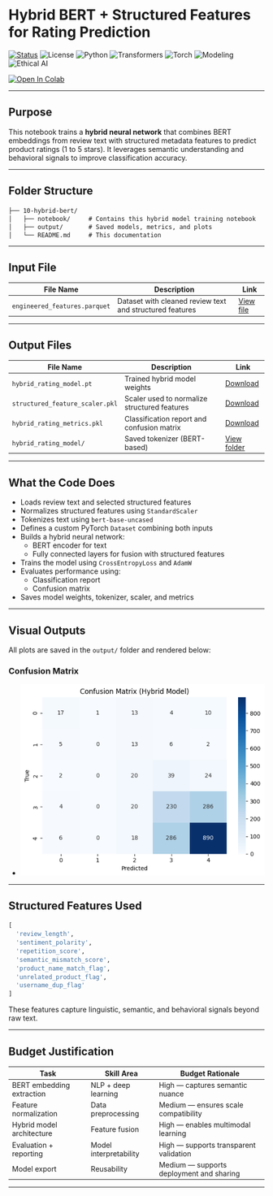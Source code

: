 #  Hybrid BERT + Structured Features for Rating Prediction

[![Status](https://img.shields.io/badge/status-active-brightgreen)](https://github.com/cwattsnogueira/rating-predictor-spam-detection-review-summarizer)
![License](https://img.shields.io/badge/license-MIT-blue)
![Python](https://img.shields.io/badge/python-3.10%2B-yellow)
![Transformers](https://img.shields.io/badge/transformers-BERT%20base-lightblue)
![Torch](https://img.shields.io/badge/torch-GPU%20%7C%20Hybrid--Model-red)
![Modeling](https://img.shields.io/badge/modeling-text%20%2B%20metadata-purple)
![Ethical AI](https://img.shields.io/badge/ethics-feature--fusion--aware-green)

<a href="https://colab.research.google.com/github/cwattsnogueira/rating-predictor-spam-detection-review-summarizer/blob/main/08_01_02_HybridRatingPredictionPipelineBERT+EngineeredFeatures.ipynb" target="_parent">
  <img src="https://colab.research.google.com/assets/colab-badge.svg" alt="Open In Colab"/>
</a>

---

##  Purpose

This notebook trains a **hybrid neural network** that combines BERT embeddings from review text with structured metadata features to predict product ratings (1 to 5 stars). It leverages semantic understanding and behavioral signals to improve classification accuracy.

---

##  Folder Structure

```
├── 10-hybrid-bert/
│   ├── notebook/     # Contains this hybrid model training notebook
│   ├── output/       # Saved models, metrics, and plots
│   └── README.md     # This documentation
```

---

##  Input File

| File Name                      | Description                                 | Link |
|-------------------------------|---------------------------------------------|------|
| `engineered_features.parquet` | Dataset with cleaned review text and structured features | [View file](../05-feature-engineering/output/engineered_features.parquet) |

---

##  Output Files

| File Name                          | Description                                 | Link |
|-----------------------------------|---------------------------------------------|------|
| `hybrid_rating_model.pt`          | Trained hybrid model weights                | [Download](./output/hybrid_rating_model.pt) |
| `structured_feature_scaler.pkl`   | Scaler used to normalize structured features | [Download](./output/structured_feature_scaler.pkl) |
| `hybrid_rating_metrics.pkl`       | Classification report and confusion matrix  | [Download](./output/hybrid_rating_metrics.pkl) |
| `hybrid_rating_model/`            | Saved tokenizer (BERT-based)                | [View folder](./output/hybrid_rating_model/) |

---

##  What the Code Does

- Loads review text and selected structured features
- Normalizes structured features using `StandardScaler`
- Tokenizes text using `bert-base-uncased`
- Defines a custom PyTorch `Dataset` combining both inputs
- Builds a hybrid neural network:
  - BERT encoder for text
  - Fully connected layers for fusion with structured features
- Trains the model using `CrossEntropyLoss` and `AdamW`
- Evaluates performance using:
  - Classification report
  - Confusion matrix
- Saves model weights, tokenizer, scaler, and metrics

---

##  Visual Outputs

All plots are saved in the `output/` folder and rendered below:

###  Confusion Matrix

- ![Confusion Matrix](./output/confusion_matrix_hybrid_model.png)

---

##  Structured Features Used

```python
[
  'review_length',
  'sentiment_polarity',
  'repetition_score',
  'semantic_mismatch_score',
  'product_name_match_flag',
  'unrelated_product_flag',
  'username_dup_flag'
]
```

These features capture linguistic, semantic, and behavioral signals beyond raw text.

---

##  Budget Justification

| Task                              | Skill Area               | Budget Rationale |
|-----------------------------------|--------------------------|------------------|
| BERT embedding extraction         | NLP + deep learning      | High — captures semantic nuance |
| Feature normalization             | Data preprocessing       | Medium — ensures scale compatibility |
| Hybrid model architecture         | Feature fusion            | High — enables multimodal learning |
| Evaluation + reporting            | Model interpretability   | High — supports transparent validation |
| Model export                      | Reusability              | Medium — supports deployment and sharing |

---
